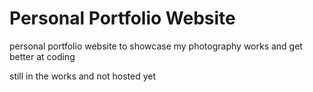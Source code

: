 # Personal Portfolio Website
personal portfolio website to showcase my photography works and get better at coding

still in the works and not hosted yet
